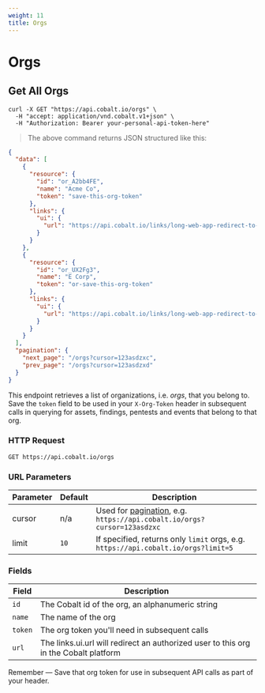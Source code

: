 ```yaml
---
weight: 11
title: Orgs
---
```


# Orgs

## Get All Orgs

```shell
curl -X GET "https://api.cobalt.io/orgs" \
  -H "accept: application/vnd.cobalt.v1+json" \
  -H "Authorization: Bearer your-personal-api-token-here"
```

> The above command returns JSON structured like this:

```json
{
  "data": [
    {
      "resource": {
        "id": "or_A2bb4FE",
        "name": "Acme Co",
        "token": "save-this-org-token"
      },
      "links": {
        "ui": {
          "url": "https://api.cobalt.io/links/long-web-app-redirect-to-acme-org"
        }
      }
    },
    {
      "resource": {
        "id": "or_UX2Fg3",
        "name": "E Corp",
        "token": "or-save-this-org-token"
      },
      "links": {
        "ui": {
          "url": "https://api.cobalt.io/links/long-web-app-redirect-to-e-corp-org"
        }
      }
    }
  ],
  "pagination": {
    "next_page": "/orgs?cursor=123asdzxc",
    "prev_page": "/orgs?cursor=123asdzxd"
  }
}
```

This endpoint retrieves a list of organizations, i.e. *orgs*, that you belong to. Save the `token` field to be used in your `X-Org-Token` header in subsequent calls in querying for assets, findings, pentests and events that belong to that org. 


### HTTP Request

`GET https://api.cobalt.io/orgs`


### URL Parameters

Parameter | Default | Description
--------- | ------- | -----------
cursor | n/a | Used for [pagination](#pagination), e.g. `https://api.cobalt.io/orgs?cursor=123asdzxc`
limit | `10` | If specified, returns only `limit` orgs, e.g. `https://api.cobalt.io/orgs?limit=5`


### Fields

Field       | Description
----------- | -----------
`id`        | The Cobalt id of the org, an alphanumeric string 
`name`      | The name of the org
`token`     | The org token you'll need in subsequent calls
`url`       | The links.ui.url will redirect an authorized user to this org in the Cobalt platform


<aside class="success">
Remember — Save that org token for use in subsequent API calls as part of your header.
</aside>
